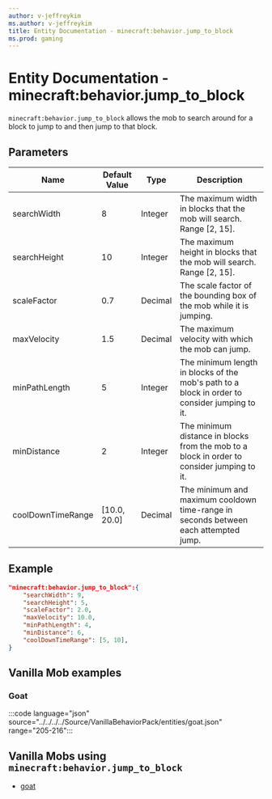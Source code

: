 ```yaml
---
author: v-jeffreykim
ms.author: v-jeffreykim
title: Entity Documentation - minecraft:behavior.jump_to_block
ms.prod: gaming
---
```


# Entity Documentation - minecraft:behavior.jump_to_block

`minecraft:behavior.jump_to_block` allows the mob to search around for a block to jump to and then jump to that block.

## Parameters

|Name |Default Value  |Type  |Description  |
|---------|---------|---------|---------|
| searchWidth | 8 | Integer | The maximum width in blocks that the mob will search. Range [2, 15]. |
| searchHeight | 10 | Integer | The maximum height in blocks that the mob will search. Range [2, 15]. |
| scaleFactor | 0.7 | Decimal | The scale factor of the bounding box of the mob while it is jumping. |
| maxVelocity | 1.5 | Decimal | The maximum velocity with which the mob can jump. |
| minPathLength | 5 | Integer | The minimum length in blocks of the mob's path to a block in order to consider jumping to it. |
| minDistance | 2 | Integer | The minimum distance in blocks from the mob to a block in order to consider jumping to it. |
| coolDownTimeRange | [10.0, 20.0] | Decimal | The minimum and maximum cooldown time-range in seconds between each attempted jump.

## Example

```json
"minecraft:behavior.jump_to_block":{
    "searchWidth": 9,
    "searchHeight": 5,
    "scaleFactor": 2.0,
    "maxVelocity": 10.0,
    "minPathLength": 4,
    "minDistance": 6,
    "coolDownTimeRange": [5, 10],
}
```

## Vanilla Mob examples

### Goat

:::code language="json" source="../../../../Source/VanillaBehaviorPack/entities/goat.json" range="205-216":::

## Vanilla Mobs using `minecraft:behavior.jump_to_block`

- [goat](../../../../Source/VanillaBehaviorPack_Snippets/entities/goat.md)
